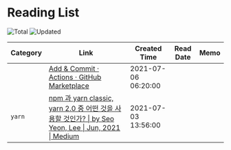 # Reading List

![Total](https://img.shields.io/badge/Total-2-green.svg)
![Updated](https://img.shields.io/badge/Updated-2021--07--06-blue.svg)

| Category | Link                                                                                                                                                                                                                                                                                        | Created Time        | Read Date | Memo |
| -------- | ------------------------------------------------------------------------------------------------------------------------------------------------------------------------------------------------------------------------------------------------------------------------------------------- | ------------------- | --------- | ---- |
|          | [Add & Commit · Actions · GitHub Marketplace](https://github.com/marketplace/actions/add-commit)                                                                                                                                                                                            | 2021-07-06 06:20:00 |           |      |
| `yarn`   | [npm 과 yarn classic, yarn 2.0 중 어떤 것을 사용할 것인가? \| by Seo Yeon, Lee \| Jun, 2021 \| Medium](https://iamssen.medium.com/npm-%EA%B3%BC-yarn-classic-yarn-2-0-%EC%A4%91-%EC%96%B4%EB%96%A4-%EA%B2%83%EC%9D%84-%EC%82%AC%EC%9A%A9%ED%95%A0-%EA%B2%83%EC%9D%B8%EA%B0%80-879ab44a3373) | 2021-07-03 13:56:00 |           |      |
